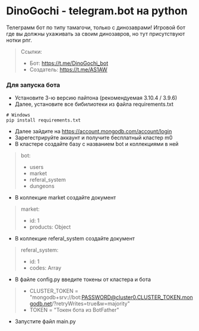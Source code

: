 # DinoGochi - telegram.bot на python
Телеграмм бот по типу тамагочи, только с динозаврами!
Игровой бот где вы должны ухаживать за своим динозавров, но тут присутствуют нотки рпг.

 > Ссылки:
 > - Бот: https://t.me/DinoGochi_bot
 > - Создатель: https://t.me/AS1AW

### Для запуска бота
- Установите 3-ю версию пайтона (рекомендуемая 3.10.4 / 3.9.6)
- Далее, установите все бибилиотеки из файла requirements.txt
>
    # Windows
    pip install requirements.txt

- Далее зайдите на https://account.mongodb.com/account/login
- Зарегестрируйте аккаунт и получите бесплатный кластер m0
- В кластере создайте базу с названием bot и коллекциями в ней
 > bot:
 > - users
 > - market
 > - referal_system
 > - dungeons

- В коллекцие market создайте документ
> market:
> - id: 1
> - products: Object

- В коллекцие referal_system создайте документ
> referal_system:
> - id: 1
> - codes: Array

- В файле config.py введите токены от кластера и бота

> - CLUSTER_TOKEN = "mongodb+srv://bot:PASSWORD@cluster0.CLUSTER_TOKEN.mongodb.net/<dbname>?retryWrites=true&w=majority"
> - TOKEN = "Токен бота из BotFather"

- Запустите файл main.py
